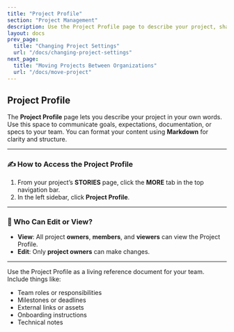 ```yaml
---
title: "Project Profile"
section: "Project Management"
description: Use the Project Profile page to describe your project, share specifications, expectations, and more—all formatted with Markdown.
layout: docs
prev_page:
  title: "Changing Project Settings"
  url: "/docs/changing-project-settings"
next_page:
  title: "Moving Projects Between Organizations"
  url: "/docs/move-project"
---
```


## Project Profile

The **Project Profile** page lets you describe your project in your own words. Use this space to communicate goals, expectations, documentation, or specs to your team. You can format your content using **Markdown** for clarity and structure.

---

### ✍️ How to Access the Project Profile

1. From your project’s **STORIES** page, click the **MORE** tab in the top navigation bar.
2. In the left sidebar, click **Project Profile**.

---

### 👥 Who Can Edit or View?

* **View**: All project **owners**, **members**, and **viewers** can view the Project Profile.
* **Edit**: Only **project owners** can make changes.

---

Use the Project Profile as a living reference document for your team. Include things like:

* Team roles or responsibilities
* Milestones or deadlines
* External links or assets
* Onboarding instructions
* Technical notes
